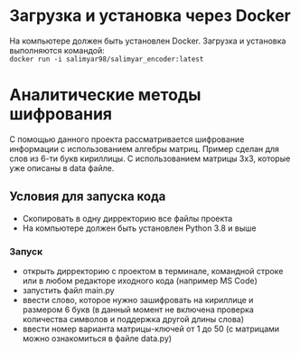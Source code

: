 # Загрузка и установка через Docker
На компьютере должен быть установлен Docker.
Загрузка и установка выполняются командой:  
`docker run -i salimyar98/salimyar_encoder:latest`

# Аналитические методы шифрования
С помощью данного проекта рассматривается шифрование информации с использованием алгебры матриц. Пример сделан для слов из 6-ти букв кириллицы. С использованием матрицы 3x3, которые уже описаны в data файле.

## Условия для запуска кода
- Скопировать в одну дирректорию все файлы проекта
- На компьютере должен быть установлен Python 3.8 и выше

### Запуск
- открыть дирректорию с проектом в терминале, командной строке или в любом редакторе иходного кода (например MS Code)
- запустить файл main.py
- ввести слово, которое нужно зашифровать на кириллице и размером 6 букв (в данный момент не включена проверка количества символов и поддержка другой длины слова)
- ввести номер варианта матрицы-ключей от 1 до 50 (с матрицами можно ознакомиться в файле data.py)
